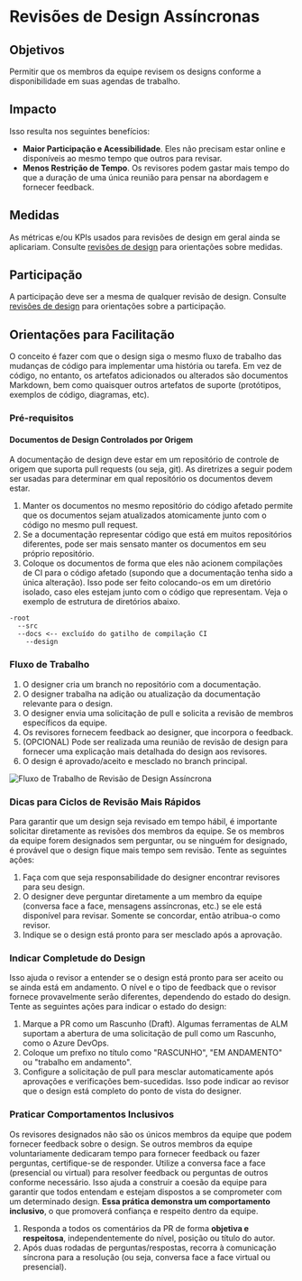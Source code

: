 # Revisões de Design Assíncronas

## Objetivos

Permitir que os membros da equipe revisem os designs conforme a disponibilidade em suas agendas de trabalho.

## Impacto

Isso resulta nos seguintes benefícios:

- **Maior Participação e Acessibilidade**. Eles não precisam estar online e disponíveis ao mesmo tempo que outros para revisar.
- **Menos Restrição de Tempo**. Os revisores podem gastar mais tempo do que a duração de uma única reunião para pensar na abordagem e fornecer feedback.

## Medidas

As métricas e/ou KPIs usados para revisões de design em geral ainda se aplicariam. Consulte [revisões de design](../README.md#Measures) para orientações sobre medidas.

## Participação

A participação deve ser a mesma de qualquer revisão de design. Consulte [revisões de design](../README.md#Participation) para orientações sobre a participação.

## Orientações para Facilitação

O conceito é fazer com que o design siga o mesmo fluxo de trabalho das mudanças de código para implementar uma história ou tarefa. Em vez de código, no entanto, os artefatos adicionados ou alterados são documentos Markdown, bem como quaisquer outros artefatos de suporte (protótipos, exemplos de código, diagramas, etc).

### Pré-requisitos

#### Documentos de Design Controlados por Origem

A documentação de design deve estar em um repositório de controle de origem que suporta pull requests (ou seja, git). As diretrizes a seguir podem ser usadas para determinar em qual repositório os documentos devem estar.

1. Manter os documentos no mesmo repositório do código afetado permite que os documentos sejam atualizados atomicamente junto com o código no mesmo pull request.
2. Se a documentação representar código que está em muitos repositórios diferentes, pode ser mais sensato manter os documentos em seu próprio repositório.
3. Coloque os documentos de forma que eles não acionem compilações de CI para o código afetado (supondo que a documentação tenha sido a única alteração). Isso pode ser feito colocando-os em um diretório isolado, caso eles estejam junto com o código que representam. Veja o exemplo de estrutura de diretórios abaixo.

```text
-root
  --src
  --docs <-- excluído do gatilho de compilação CI
    --design
```

### Fluxo de Trabalho

1. O designer cria um branch no repositório com a documentação.
2. O designer trabalha na adição ou atualização da documentação relevante para o design.
3. O designer envia uma solicitação de pull e solicita a revisão de membros específicos da equipe.
4. Os revisores fornecem feedback ao designer, que incorpora o feedback.
5. (OPCIONAL) Pode ser realizada uma reunião de revisão de design para fornecer uma explicação mais detalhada do design aos revisores.
6. O design é aprovado/aceito e mesclado no branch principal.

![Fluxo de Trabalho de Revisão de Design Assíncrona](images/async-design-reviews-sequence.png)

### Dicas para Ciclos de Revisão Mais Rápidos

Para garantir que um design seja revisado em tempo hábil, é importante solicitar diretamente as revisões dos membros da equipe. Se os membros da equipe forem designados sem perguntar, ou se ninguém for designado, é provável que o design fique mais tempo sem revisão. Tente as seguintes ações:

1. Faça com que seja responsabilidade do designer encontrar revisores para seu design.
2. O designer deve perguntar diretamente a um membro da equipe (conversa face a face, mensagens assíncronas, etc.) se ele está disponível para revisar. Somente se concordar, então atribua-o como revisor.
3. Indique se o design está pronto para ser mesclado após a aprovação.

### Indicar Completude do Design

Isso ajuda o revisor a entender se o design está pronto para ser aceito ou se ainda está em andamento. O nível e o tipo de feedback que o revisor fornece provavelmente serão diferentes, dependendo do estado do design. Tente as seguintes ações para indicar o estado do design:

1. Marque a PR como um Rascunho (Draft). Algumas ferramentas de ALM suportam a abertura de uma solicitação de pull como um Rascunho, como o Azure DevOps.
2. Coloque um prefixo no título como "RASCUNHO", "EM ANDAMENTO" ou "trabalho em andamento".
3. Configure a solicitação de pull para mesclar automaticamente após aprovações e verificações bem-sucedidas. Isso pode indicar ao revisor que o design está completo do ponto de vista do designer.

### Praticar Comportamentos Inclusivos

Os revisores designados não são os únicos membros da equipe que podem fornecer feedback sobre o design. Se outros membros da equipe voluntariamente dedicaram tempo para fornecer feedback ou fazer perguntas, certifique-se de responder. Utilize a conversa face a face (presencial ou virtual) para resolver feedback ou perguntas de outros conforme necessário. Isso ajuda a construir a coesão da equipe para garantir que todos entendam e estejam dispostos a se comprometer com um determinado design. **Essa prática demonstra um comportamento inclusivo**, o que promoverá confiança e respeito dentro da equipe.

1. Responda a todos os comentários da PR de forma **objetiva e respeitosa**, independentemente do nível, posição ou título do autor.
2. Após duas rodadas de perguntas/respostas, recorra à comunicação síncrona para a resolução (ou seja, conversa face a face virtual ou presencial).
